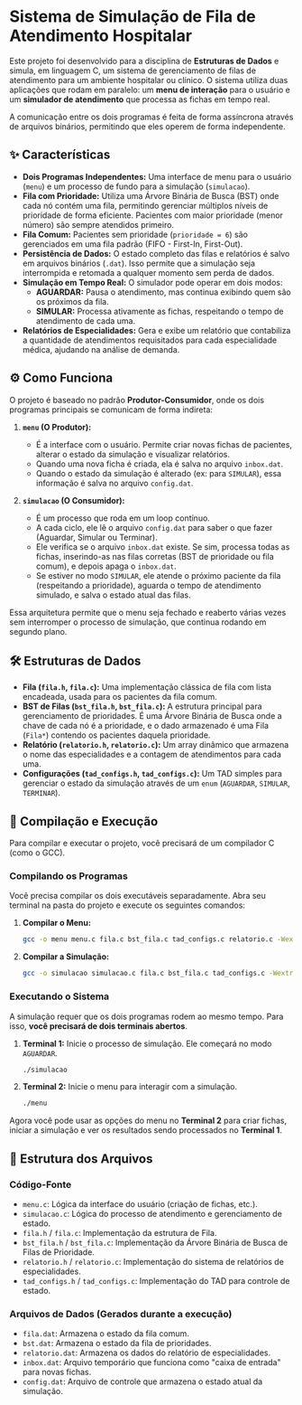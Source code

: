 # Sistema de Simulação de Fila de Atendimento Hospitalar

Este projeto foi desenvolvido para a disciplina de **Estruturas de Dados** e simula, em linguagem C, um sistema de gerenciamento de filas de atendimento para um ambiente hospitalar ou clínico. O sistema utiliza duas aplicações que rodam em paralelo: um **menu de interação** para o usuário e um **simulador de atendimento** que processa as fichas em tempo real.

A comunicação entre os dois programas é feita de forma assíncrona através de arquivos binários, permitindo que eles operem de forma independente.

## ✨ Características

* **Dois Programas Independentes:** Uma interface de menu para o usuário (`menu`) e um processo de fundo para a simulação (`simulacao`).
* **Fila com Prioridade:** Utiliza uma Árvore Binária de Busca (BST) onde cada nó contém uma fila, permitindo gerenciar múltiplos níveis de prioridade de forma eficiente. Pacientes com maior prioridade (menor número) são sempre atendidos primeiro.
* **Fila Comum:** Pacientes sem prioridade (`prioridade = 6`) são gerenciados em uma fila padrão (FIFO - First-In, First-Out).
* **Persistência de Dados:** O estado completo das filas e relatórios é salvo em arquivos binários (`.dat`). Isso permite que a simulação seja interrompida e retomada a qualquer momento sem perda de dados.
* **Simulação em Tempo Real:** O simulador pode operar em dois modos:
    * **AGUARDAR:** Pausa o atendimento, mas continua exibindo quem são os próximos da fila.
    * **SIMULAR:** Processa ativamente as fichas, respeitando o tempo de atendimento de cada uma.
* **Relatórios de Especialidades:** Gera e exibe um relatório que contabiliza a quantidade de atendimentos requisitados para cada especialidade médica, ajudando na análise de demanda.

## ⚙️ Como Funciona

O projeto é baseado no padrão **Produtor-Consumidor**, onde os dois programas principais se comunicam de forma indireta:

1.  **`menu` (O Produtor):**
    * É a interface com o usuário. Permite criar novas fichas de pacientes, alterar o estado da simulação e visualizar relatórios.
    * Quando uma nova ficha é criada, ela é salva no arquivo `inbox.dat`.
    * Quando o estado da simulação é alterado (ex: para `SIMULAR`), essa informação é salva no arquivo `config.dat`.

2.  **`simulacao` (O Consumidor):**
    * É um processo que roda em um loop contínuo.
    * A cada ciclo, ele lê o arquivo `config.dat` para saber o que fazer (Aguardar, Simular ou Terminar).
    * Ele verifica se o arquivo `inbox.dat` existe. Se sim, processa todas as fichas, inserindo-as nas filas corretas (BST de prioridade ou fila comum), e depois apaga o `inbox.dat`.
    * Se estiver no modo `SIMULAR`, ele atende o próximo paciente da fila (respeitando a prioridade), aguarda o tempo de atendimento simulado, e salva o estado atual das filas.

Essa arquitetura permite que o menu seja fechado e reaberto várias vezes sem interromper o processo de simulação, que continua rodando em segundo plano.

## 🛠️ Estruturas de Dados

* **Fila (`fila.h`, `fila.c`):** Uma implementação clássica de fila com lista encadeada, usada para os pacientes da fila comum.
* **BST de Filas (`bst_fila.h`, `bst_fila.c`):** A estrutura principal para gerenciamento de prioridades. É uma Árvore Binária de Busca onde a chave de cada nó é a prioridade, e o dado armazenado é uma Fila (`Fila*`) contendo os pacientes daquela prioridade.
* **Relatório (`relatorio.h`, `relatorio.c`):** Um array dinâmico que armazena o nome das especialidades e a contagem de atendimentos para cada uma.
* **Configurações (`tad_configs.h`, `tad_configs.c`):** Um TAD simples para gerenciar o estado da simulação através de um `enum` (`AGUARDAR`, `SIMULAR`, `TERMINAR`).

## 🚀 Compilação e Execução

Para compilar e executar o projeto, você precisará de um compilador C (como o GCC).

### Compilando os Programas

Você precisa compilar os dois executáveis separadamente. Abra seu terminal na pasta do projeto e execute os seguintes comandos:

1.  **Compilar o Menu:**
    ```bash
    gcc -o menu menu.c fila.c bst_fila.c tad_configs.c relatorio.c -Wextra -Wall
    ```
2.  **Compilar a Simulação:**
    ```bash
    gcc -o simulacao simulacao.c fila.c bst_fila.c tad_configs.c -Wextra -Wall
    ```

### Executando o Sistema

A simulação requer que os dois programas rodem ao mesmo tempo. Para isso, **você precisará de dois terminais abertos**.

1.  **Terminal 1:** Inicie o processo de simulação. Ele começará no modo `AGUARDAR`.
    ```bash
    ./simulacao
    ```
2.  **Terminal 2:** Inicie o menu para interagir com a simulação.
    ```bash
    ./menu
    ```

Agora você pode usar as opções do menu no **Terminal 2** para criar fichas, iniciar a simulação e ver os resultados sendo processados no **Terminal 1**.

## 📁 Estrutura dos Arquivos

### Código-Fonte

* `menu.c`: Lógica da interface do usuário (criação de fichas, etc.).
* `simulacao.c`: Lógica do processo de atendimento e gerenciamento de estado.
* `fila.h` / `fila.c`: Implementação da estrutura de Fila.
* `bst_fila.h` / `bst_fila.c`: Implementação da Árvore Binária de Busca de Filas de Prioridade.
* `relatorio.h` / `relatorio.c`: Implementação do sistema de relatórios de especialidades.
* `tad_configs.h` / `tad_configs.c`: Implementação do TAD para controle de estado.

### Arquivos de Dados (Gerados durante a execução)

* `fila.dat`: Armazena o estado da fila comum.
* `bst.dat`: Armazena o estado da fila de prioridades.
* `relatorio.dat`: Armazena os dados do relatório de especialidades.
* `inbox.dat`: Arquivo temporário que funciona como "caixa de entrada" para novas fichas.
* `config.dat`: Arquivo de controle que armazena o estado atual da simulação.

